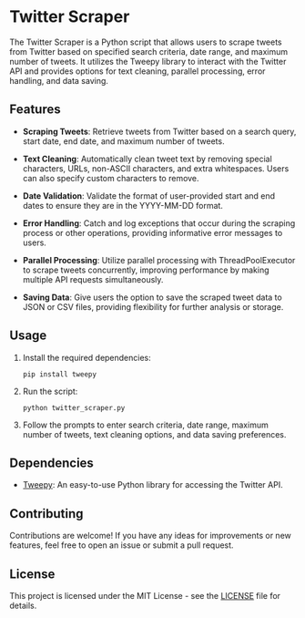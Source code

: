 # Twitter Scraper

The Twitter Scraper is a Python script that allows users to scrape tweets from Twitter based on specified search criteria, date range, and maximum number of tweets. It utilizes the Tweepy library to interact with the Twitter API and provides options for text cleaning, parallel processing, error handling, and data saving.

## Features

- **Scraping Tweets**: Retrieve tweets from Twitter based on a search query, start date, end date, and maximum number of tweets.
  
- **Text Cleaning**: Automatically clean tweet text by removing special characters, URLs, non-ASCII characters, and extra whitespaces. Users can also specify custom characters to remove.

- **Date Validation**: Validate the format of user-provided start and end dates to ensure they are in the YYYY-MM-DD format.

- **Error Handling**: Catch and log exceptions that occur during the scraping process or other operations, providing informative error messages to users.

- **Parallel Processing**: Utilize parallel processing with ThreadPoolExecutor to scrape tweets concurrently, improving performance by making multiple API requests simultaneously.

- **Saving Data**: Give users the option to save the scraped tweet data to JSON or CSV files, providing flexibility for further analysis or storage.

## Usage

1. Install the required dependencies:
   ```
   pip install tweepy
   ```

2. Run the script:
   ```
   python twitter_scraper.py
   ```

3. Follow the prompts to enter search criteria, date range, maximum number of tweets, text cleaning options, and data saving preferences.

## Dependencies

- [Tweepy](https://www.tweepy.org/): An easy-to-use Python library for accessing the Twitter API.

## Contributing

Contributions are welcome! If you have any ideas for improvements or new features, feel free to open an issue or submit a pull request.

## License

This project is licensed under the MIT License - see the [LICENSE](LICENSE) file for details.

